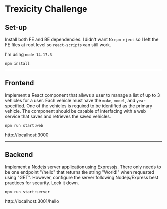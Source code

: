 # Trexicity Challenge
## Set-up

Install both FE and BE dependencies. I didn't want to `npm eject` so I left the FE files at root level so `react-scripts` can still work.

I'm using `node 14.17.3`

`npm install`

---
## Frontend

Implement a React component that allows a user to manage a list of up to 3 vehicles for a user. 
Each vehicle must have the `make`, `model`, and `year` specified. 
One of the vehicles is required to be identified as the primary vehicle. 
The component should be capable of interfacing with a web service that saves and retrieves the saved vehicles.

`npm run start:web`

http://localhost:3000

---

## Backend

Implement a Nodejs server application using Expressjs. 
There only needs to be one endpoint "/hello" that returns the string "World!" when requested using "GET". 
However, configure the server following Nodejs/Express best practices for security. Lock it down.

`npm run start:server`

http://localhost:3001/hello